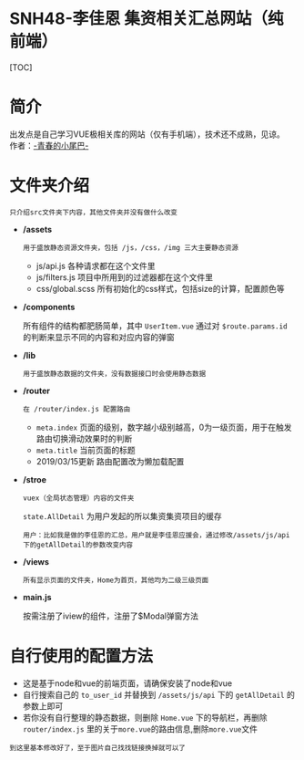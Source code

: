 # SNH48-李佳恩 集资相关汇总网站（纯前端）
[TOC]
# 简介
出发点是自己学习VUE极相关库的网站（仅有手机端），技术还不成熟，见谅。  
作者：[-青春的小尾巴-](https://weibo.com/amber0401)
# 文件夹介绍

```
只介绍src文件夹下内容，其他文件夹并没有做什么改变
```
- **/assets**

    ```
    用于盛放静态资源文件夹，包括 /js，/css，/img 三大主要静态资源
    ```
    - js/api.js 各种请求都在这个文件里
    - js/filters.js 项目中所用到的过滤器都在这个文件里
    - css/global.scss 所有初始化的css样式，包括size的计算，配置颜色等
- **/components**

    所有组件的结构都肥肠简单，其中 `UserItem.vue` 通过对 `$route.params.id` 的判断来显示不同的内容和对应内容的弹窗
- **/lib**
    ```
    用于盛放静态数据的文件夹，没有数据接口时会使用静态数据
    ```
- **/router**
    ```
    在 /router/index.js 配置路由
    ```
    - `meta.index` 页面的级别，数字越小级别越高，0为一级页面，用于在触发路由切换滑动效果时的判断
    - `meta.title` 当前页面的标题
    - 2019/03/15更新 路由配置改为懒加载配置
    
- **/stroe**
    ```
    vuex（全局状态管理）内容的文件夹
    ```
    `state.AllDetail` 为用户发起的所以集资集资项目的缓存
    ```
    用户：比如我是做的李佳恩的汇总，用户就是李佳恩应援会，通过修改/assets/js/api下的getAllDetail的参数改变内容
    ```
- **/views**
    ```
    所有显示页面的文件夹，Home为首页，其他均为二级三级页面
    ```
- **main.js**

    按需注册了iview的组件，注册了$Modal弹窗方法
    
# 自行使用的配置方法

- 这是基于node和vue的前端页面，请确保安装了node和vue
- 自行搜索自己的 `to_user_id` 并替换到 `/assets/js/api` 下的 `getAllDetail` 的参数上即可
- 若你没有自行整理的静态数据，则删除 `Home.vue` 下的导航栏，再删除 `router/index.js` 里的关于`more.vue`的路由信息,删除`more.vue`文件

```
到这里基本修改好了，至于图片自己找找链接换掉就可以了
```

